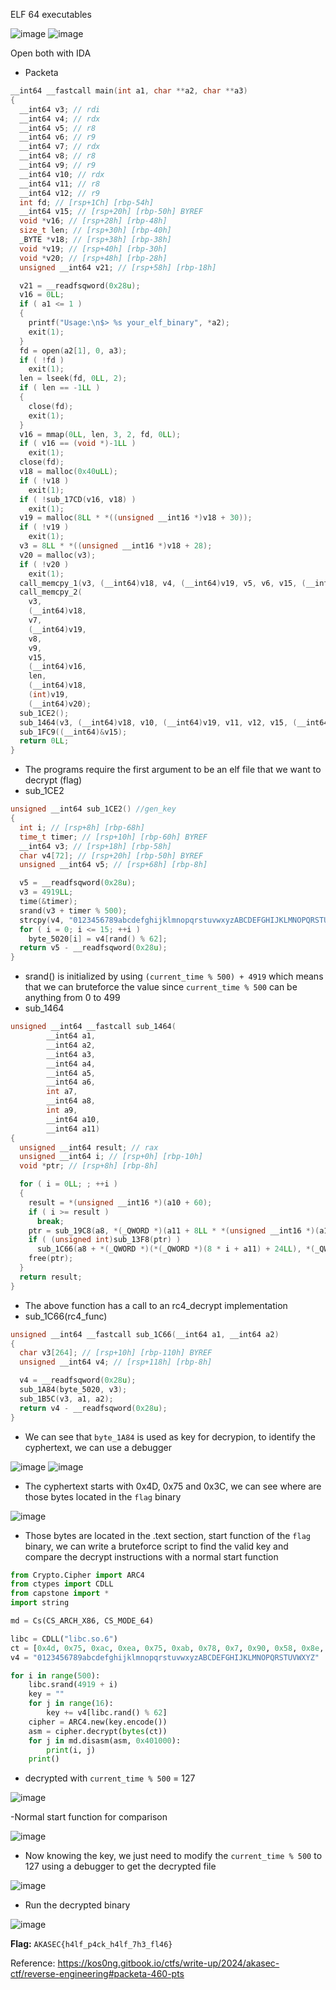 ELF 64 executables


![image](https://github.com/neziRzz/CTF_Writeups/assets/126742756/d18a9012-1d85-4b19-8308-edd368a6f96b)
![image](https://github.com/neziRzz/CTF_Writeups/assets/126742756/08ac553b-c47f-419f-bc58-9a006deaebdf)

Open both with IDA

- Packeta
```C++
__int64 __fastcall main(int a1, char **a2, char **a3)
{
  __int64 v3; // rdi
  __int64 v4; // rdx
  __int64 v5; // r8
  __int64 v6; // r9
  __int64 v7; // rdx
  __int64 v8; // r8
  __int64 v9; // r9
  __int64 v10; // rdx
  __int64 v11; // r8
  __int64 v12; // r9
  int fd; // [rsp+1Ch] [rbp-54h]
  __int64 v15; // [rsp+20h] [rbp-50h] BYREF
  void *v16; // [rsp+28h] [rbp-48h]
  size_t len; // [rsp+30h] [rbp-40h]
  _BYTE *v18; // [rsp+38h] [rbp-38h]
  void *v19; // [rsp+40h] [rbp-30h]
  void *v20; // [rsp+48h] [rbp-28h]
  unsigned __int64 v21; // [rsp+58h] [rbp-18h]

  v21 = __readfsqword(0x28u);
  v16 = 0LL;
  if ( a1 <= 1 )
  {
    printf("Usage:\n$> %s your_elf_binary", *a2);
    exit(1);
  }
  fd = open(a2[1], 0, a3);
  if ( !fd )
    exit(1);
  len = lseek(fd, 0LL, 2);
  if ( len == -1LL )
  {
    close(fd);
    exit(1);
  }
  v16 = mmap(0LL, len, 3, 2, fd, 0LL);
  if ( v16 == (void *)-1LL )
    exit(1);
  close(fd);
  v18 = malloc(0x40uLL);
  if ( !v18 )
    exit(1);
  if ( !sub_17CD(v16, v18) )
    exit(1);
  v19 = malloc(8LL * *((unsigned __int16 *)v18 + 30));
  if ( !v19 )
    exit(1);
  v3 = 8LL * *((unsigned __int16 *)v18 + 28);
  v20 = malloc(v3);
  if ( !v20 )
    exit(1);
  call_memcpy_1(v3, (__int64)v18, v4, (__int64)v19, v5, v6, v15, (__int64)v16, len, (__int64)v18, (__int64)v19);
  call_memcpy_2(
    v3,
    (__int64)v18,
    v7,
    (__int64)v19,
    v8,
    v9,
    v15,
    (__int64)v16,
    len,
    (__int64)v18,
    (int)v19,
    (__int64)v20);
  sub_1CE2();
  sub_1464(v3, (__int64)v18, v10, (__int64)v19, v11, v12, v15, (__int64)v16, len, (__int64)v18, (__int64)v19);
  sub_1FC9((__int64)&v15);
  return 0LL;
}
```
- The programs require the first argument to be an elf file that we want to decrypt (flag)
- sub_1CE2
```C++
unsigned __int64 sub_1CE2() //gen_key
{
  int i; // [rsp+8h] [rbp-68h]
  time_t timer; // [rsp+10h] [rbp-60h] BYREF
  __int64 v3; // [rsp+18h] [rbp-58h]
  char v4[72]; // [rsp+20h] [rbp-50h] BYREF
  unsigned __int64 v5; // [rsp+68h] [rbp-8h]

  v5 = __readfsqword(0x28u);
  v3 = 4919LL;
  time(&timer);
  srand(v3 + timer % 500);
  strcpy(v4, "0123456789abcdefghijklmnopqrstuvwxyzABCDEFGHIJKLMNOPQRSTUVWXYZ");
  for ( i = 0; i <= 15; ++i )
    byte_5020[i] = v4[rand() % 62];
  return v5 - __readfsqword(0x28u);
}
```  
- srand() is initialized by using `(current_time % 500) + 4919` which means that we can bruteforce the value since `current_time % 500` can be anything from 0 to 499
- sub_1464
```C++
unsigned __int64 __fastcall sub_1464(
        __int64 a1,
        __int64 a2,
        __int64 a3,
        __int64 a4,
        __int64 a5,
        __int64 a6,
        int a7,
        __int64 a8,
        int a9,
        __int64 a10,
        __int64 a11)
{
  unsigned __int64 result; // rax
  unsigned __int64 i; // [rsp+0h] [rbp-10h]
  void *ptr; // [rsp+8h] [rbp-8h]

  for ( i = 0LL; ; ++i )
  {
    result = *(unsigned __int16 *)(a10 + 60);
    if ( i >= result )
      break;
    ptr = sub_19C8(a8, *(_QWORD *)(a11 + 8LL * *(unsigned __int16 *)(a10 + 62)), **(_DWORD **)(8 * i + a11));
    if ( (unsigned int)sub_13F8(ptr) )
      sub_1C66(a8 + *(_QWORD *)(*(_QWORD *)(8 * i + a11) + 24LL), *(_QWORD *)(*(_QWORD *)(8 * i + a11) + 32LL)); //rc4
    free(ptr);
  }
  return result;
}
```
- The above function has a call to an rc4_decrypt implementation
- sub_1C66(rc4_func)
```C++
unsigned __int64 __fastcall sub_1C66(__int64 a1, __int64 a2)
{
  char v3[264]; // [rsp+10h] [rbp-110h] BYREF
  unsigned __int64 v4; // [rsp+118h] [rbp-8h]

  v4 = __readfsqword(0x28u);
  sub_1A84(byte_5020, v3);
  sub_1B5C(v3, a1, a2);
  return v4 - __readfsqword(0x28u);
}
```
- We can see that `byte_1A84` is used as key for decrypion, to identify the cyphertext, we can use a debugger

![image](https://github.com/neziRzz/CTF_Writeups/assets/126742756/70ef69bc-175d-41ed-bf68-dfa46fa5e51f)
![image](https://github.com/neziRzz/CTF_Writeups/assets/126742756/6f3fa5aa-b69d-470d-83ac-d7ae962da97b)

- The cyphertext starts with 0x4D, 0x75 and 0x3C, we can see where are those bytes located in the `flag` binary

![image](https://github.com/neziRzz/CTF_Writeups/assets/126742756/80794f08-6799-4ca0-a1e5-f95931fa6e99)

- Those bytes are located in the .text section, start function of the `flag` binary, we can write a bruteforce script to find the valid key and compare the decrypt instructions with a normal start function
```python
from Crypto.Cipher import ARC4
from ctypes import CDLL
from capstone import *
import string

md = Cs(CS_ARCH_X86, CS_MODE_64)

libc = CDLL("libc.so.6")
ct = [0x4d, 0x75, 0xac, 0xea, 0x75, 0xab, 0x78, 0x7, 0x90, 0x58, 0x8e, 0x25, 0x7, 0x84, 0x3f, 0x73, 0x2b, 0xa2, 0x70, 0x40, 0x78, 0x62, 0x4b, 0xfd, 0x65, 0xf0, 0x9b, 0x7, 0x58, 0x44, 0x9d, 0xca, 0x5a, 0x37]
v4 = "0123456789abcdefghijklmnopqrstuvwxyzABCDEFGHIJKLMNOPQRSTUVWXYZ"

for i in range(500):
	libc.srand(4919 + i)
	key = ""
	for j in range(16):
		key += v4[libc.rand() % 62]
	cipher = ARC4.new(key.encode())
	asm = cipher.decrypt(bytes(ct))
	for j in md.disasm(asm, 0x401000):
		print(i, j)
	print() 
```
- decrypted with `current_time % 500` = 127

![image](https://github.com/neziRzz/CTF_Writeups/assets/126742756/fa3154a2-bada-4b19-b470-a9733a4fe435)

-Normal start function for comparison

![image](https://github.com/neziRzz/CTF_Writeups/assets/126742756/e5d0ae4f-238e-401e-b85c-77d41fefe23a)

- Now knowing the key, we just need to modify the `current_time % 500` to 127 using a debugger to get the decrypted file

![image](https://github.com/neziRzz/CTF_Writeups/assets/126742756/42020db2-2e10-4f3b-839a-848a32068666)

- Run the decrypted binary

![image](https://github.com/neziRzz/CTF_Writeups/assets/126742756/7b63ceac-1cc7-4a66-a3c3-de7924604d40)

**Flag:** `AKASEC{h4lf_p4ck_h4lf_7h3_fl46}`

Reference: <https://kos0ng.gitbook.io/ctfs/write-up/2024/akasec-ctf/reverse-engineering#packeta-460-pts>










